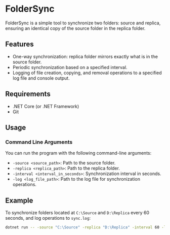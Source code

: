 # FolderSync

FolderSync is a simple tool to synchronize two folders: source and replica, ensuring an identical copy of the source folder in the replica folder.

## Features

- One-way synchronization: replica folder mirrors exactly what is in the source folder.
- Periodic synchronization based on a specified interval.
- Logging of file creation, copying, and removal operations to a specified log file and console output.

## Requirements

- .NET Core (or .NET Framework)
- Git
  
## Usage

### Command Line Arguments

You can run the program with the following command-line arguments:

- `-source <source_path>`: Path to the source folder.
- `-replica <replica_path>`: Path to the replica folder.
- `-interval <interval_in_seconds>`: Synchronization interval in seconds.
- `-log <log_file_path>`: Path to the log file for synchronization operations.

## Example

To synchronize folders located at `C:\Source` and `D:\Replica` every 60 seconds, and log operations to `sync.log`:

```bash
dotnet run -- -source "C:\Source" -replica "D:\Replica" -interval 60 -log "sync.log"
